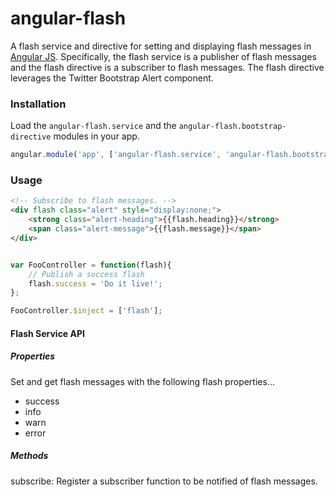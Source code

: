 # angular-flash

A flash service and directive for setting and displaying flash messages in [Angular JS](http://angularjs.org).  Specifically, the flash service is a publisher of flash messages and the flash directive is a subscriber to flash messages.  The flash directive leverages the Twitter Bootstrap Alert component.

### Installation

Load the `angular-flash.service` and the `angular-flash.bootstrap-directive` modules in your app.

```javascript
angular.module('app', ['angular-flash.service', 'angular-flash.bootstrap-directive']);
```

### Usage

```html
<!-- Subscribe to flash messages. -->
<div flash class="alert" style="display:none;">
    <strong class="alert-heading">{{flash.heading}}</strong>
    <span class="alert-message">{{flash.message}}</span>
</div>

```

```javascript

var FooController = function(flash){
    // Publish a success flash
    flash.success = 'Do it live!';
};

FooController.$inject = ['flash'];

```

#### Flash Service API

##### Properties
Set and get flash messages with the following flash properties...

* success
* info
* warn
* error

##### Methods

subscribe:
    Register a subscriber function to be notified of flash messages.